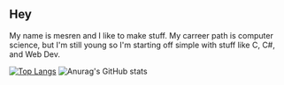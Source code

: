 ## Hey
My name is mesren and I like to make stuff. My carreer path is computer science, but I'm still young so I'm starting off simple with stuff like C, C#, and Web Dev.

[![Top Langs](https://github-readme-stats.vercel.app/api/top-langs/?username=gabora&layout=compact)](https://github.com/gabora/github-readme-stats)
![Anurag's GitHub stats](https://github-readme-stats.vercel.app/api?username=mesren&show_icons=true&theme=radical)
